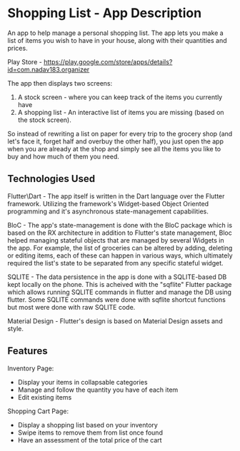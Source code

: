 # Shopping List - App Description

An app to help manage a personal shopping list. 
The app lets you make a list of items you wish to have in your house, along with their quantities and prices.

Play Store - https://play.google.com/store/apps/details?id=com.nadav183.organizer

The app then displays two screens:
1. A stock screen - where you can keep track of the items you currently have
2. A shopping list - An interactive list of items you are missing (based on the stock screen).

So instead of rewriting a list on paper for every trip to the grocery shop (and let's face it, forget half and overbuy the other half),
you just open the app when you are already at the shop and simply see all the items you like to buy and how much of them you need.

## Technologies Used

Flutter\Dart - The app itself is written in the Dart language over the Flutter framework. Utilizing the framework's Widget-based Object Oriented programming and it's asynchronous state-management capabilities.

BloC - The app's state-management is done with the BloC package which is based on the RX architecture in addition to Flutter's state management, Bloc helped managing stateful objects that are managed by several Widgets in the app. For example, the list of groceries can be altered by adding, deleting or editing items, each of these can happen in various ways, which ultimately required the list's state to be separated from any specific stateful widget.

SQLITE - The data persistence in the app is done with a SQLITE-based DB kept locally on the phone. This is acheived with the "sqflite" Flutter package which allows running SQLITE commands in flutter and manage the DB using flutter. Some SQLITE commands were done with sqflite shortcut functions but most were done with raw SQLITE code.

Material Design - Flutter's design is based on Material Design assets and style.

## Features

Inventory Page:
 - Display your items in collapsable categories
 - Manage and follow the quantity you have of each item
 - Edit existing items

Shopping Cart Page:
 - Display a shopping list based on your inventory
 - Swipe items to remove them from list once found
 - Have an assessment of the total price of the cart
